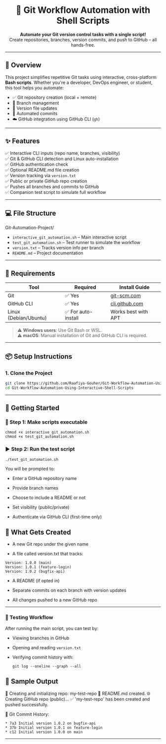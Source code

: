 <h1 align="center">🚀 Git Workflow Automation with Shell Scripts</h1>

<p align="center">
  <b>Automate your Git version control tasks with a single script!</b><br>
  Create repositories, branches, version commits, and push to GitHub – all hands-free.
</p>

---

## 📌 Overview

This project simplifies repetitive Git tasks using interactive, cross-platform **Bash scripts**. Whether you're a developer, DevOps engineer, or student, this tool helps you automate:

- ✅ Git repository creation (local + remote)
- 🌳 Branch management
- 📝 Version file updates
- 🔄 Automated commits
- ☁️ GitHub integration using GitHub CLI (`gh`)

---

## ✨ Features

✅ Interactive CLI inputs (repo name, branches, visibility)  
✅ Git & GitHub CLI detection and Linux auto-installation  
✅ GitHub authentication check  
✅ Optional README.md file creation  
✅ Version tracking via `version.txt`  
✅ Public or private GitHub repo creation  
✅ Pushes all branches and commits to GitHub  
✅ Companion test script to simulate full workflow  


---


## 💻 File Structure

Git-Automation-Project/
- `interactive_git_automation.sh` – Main interactive script
- `test_git_automation.sh` – Test runner to simulate the workflow
- `version.txt` – Tracks version info per branch
- `README.md` – Project documentation

---


## 🔧 Requirements

| Tool        | Required | Install Guide                         |
|-------------|----------|----------------------------------------|
| Git         | ✅ Yes   | [git-scm.com](https://git-scm.com/downloads) |
| GitHub CLI  | ✅ Yes   | [cli.github.com](https://cli.github.com/) |
| Linux (Debian/Ubuntu) | ✅ For auto-install | Works best with APT |

> ⚠️ **Windows users**: Use Git Bash or WSL.  
> ⚠️ **macOS**: Manual installation of Git and GitHub CLI is required.

---

## 📦 Setup Instructions

### 1. Clone the Project
```bash
git clone https://github.com/Raafiya-Gouher/Git-Workflow-Automation-Using-Interactive-Shell-Scripts.git
cd Git-Workflow-Automation-Using-Interactive-Shell-Scripts
```

---

## 🚀 Getting Started

### 🔧 Step 1: Make scripts executable

```
chmod +x interactive_git_automation.sh
chmod +x test_git_automation.sh
```


### ▶️ Step 2: Run the test script
```
./test_git_automation.sh
```

You will be prompted to:

* Enter a GitHub repository name

* Provide branch names

* Choose to include a README or not

* Set visibility (public/private)

* Authenticate via GitHub CLI (first-time only)
  
  
## 📄 What Gets Created

* A new Git repo under the given name

* A file called version.txt that tracks:
```
Version: 1.0.0 (main)
Version: 1.0.1 (feature-login)
Version: 1.0.2 (bugfix-api)
```
* A README (if opted in)
* Separate commits on each branch with version updates

* All changes pushed to a new GitHub repo
---


### 🧪 Testing Workflow

After running the main script, you can test by:

- Viewing branches in GitHub

- Opening and reading ``` version.txt ```

- Verifying commit history with:
  ```
  git log --oneline --graph --all
  ```

## 🧪 Sample Output

📁 Creating and initializing repo: my-test-repo
📄 README.md created.
🌐 Creating GitHub repo (public)...
✅ 'my-test-repo' has been created and pushed successfully.

📜 Git Commit History:
```
* 7a3 Initial version 1.0.2 on bugfix-api
* 37b Initial version 1.0.1 on feature-login
* c12 Initial version 1.0.0 on main
```
---
